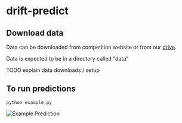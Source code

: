 # drift-predict


## Download data
Data can be downloaded from competition website or from our [drive](https://drive.google.com/drive/folders/1Imm7ydZI_kdMkwr_2azvMgZxgulqqpHT?usp=sharing). 

Data is expected to be in a directory called "data"

TODO explain data downloads / setup

## To run predictions

` python example.py `

![Example Prediction](https://github.com/johannah/drift-predict/blob/main/media/example_drift.gif) 
